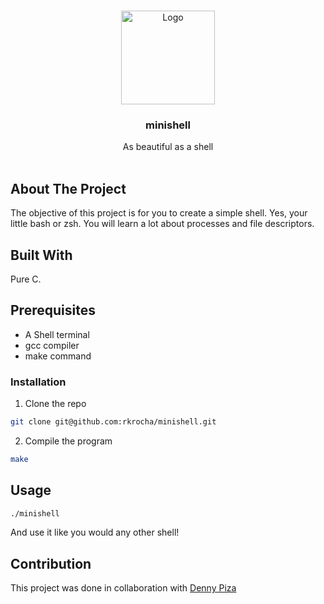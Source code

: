 <br/>
<p align="center">
  <a href="https://github.com/rkrocha/42cursus/blob/master/subjects/03.minishell.pdf">
    <img src="https://github.com/rkrocha/42cursus/blob/master/badges/minishellm.png" alt="Logo" width="150" height="150">
  </a>

  <h3 align="center">minishell</h3>

  <p align="center">
    As beautiful as a shell
    <br/>
    <br/>
  </p>
</p>



## About The Project

The objective of this project is for you to create a simple shell. Yes, your little bash or zsh. You will learn a lot about processes and file descriptors.

## Built With

Pure C.

## Prerequisites

* A Shell terminal
* gcc compiler
* make command

### Installation

1. Clone the repo

```sh
git clone git@github.com:rkrocha/minishell.git
```

2. Compile the program

```sh
make
```

## Usage

```sh
./minishell
```
 And use it like you would any other shell!
 
 ## Contribution
 This project was done in collaboration with [Denny Piza](https://github.com/dpiza)
